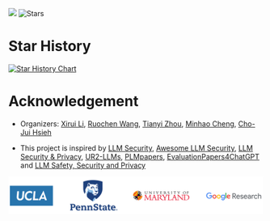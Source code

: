 

<img src="https://badges.toozhao.com/badges/01HQWGG44FNJEGAH3719B78WRV/green.svg" /> <img alt="Stars" src="https://img.shields.io/github/stars/xirui-li/attacks-on-LLMs">
# Star History

[![Star History Chart](https://api.star-history.com/svg?repos=xirui-li/attacks-on-LLMs&type=Date)](https://star-history.com/#xirui-li/attacks-on-LLMs&Date)

# Acknowledgement

- Organizers: [Xirui Li](https://xirui-li.github.io/), [Ruochen Wang](https://ruocwang.github.io/), [Tianyi Zhou](https://tianyizhou.github.io/), [Minhao Cheng](https://cmhcbb.github.io/), [Cho-Jui Hsieh](https://web.cs.ucla.edu/~chohsieh/)

- This project is inspired by [LLM Security](https://llmsecurity.net/), [Awesome LLM Security](https://github.com/corca-ai/awesome-llm-security), [LLM Security & Privacy](https://github.com/chawins/llm-sp), [UR2-LLMs](https://github.com/jxzhangjhu/Awesome-LLM-Uncertainty-Reliability-Robustness), [PLMpapers](https://github.com/thunlp/PLMpapers), [EvaluationPapers4ChatGPT](https://github.com/THU-KEG/EvaluationPapers4ChatGPT) and [LLM Safety, Security and Privacy](https://github.com/ThuCCSLab/lm-ssp)

<p align="center"><img src="figure/logo.png" width="900" /></p>
